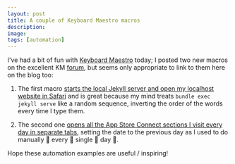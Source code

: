 ```yaml
---
layout: post
title: A couple of Keyboard Maestro macros
description:
image:
tags: [automation]
---
```

I've had a bit of fun with [Keyboard Maestro](http://www.keyboardmaestro.com/) today; I posted two new macros on the excellent KM [forum](https://forum.keyboardmaestro.com), but seems only appropriate to link to them here on the blog too:

1. The first macro [starts the local Jekyll server and open my localhost website in Safari](https://forum.keyboardmaestro.com/t/start-local-jekyll-server-and-open-safari-macro/13787/2) and is great because my mind treats `bundle exec jekyll serve` like a random sequence, inverting the order of the words every time I type them.

2. The second one [opens all the App Store Connect sections I visit every day in separate tabs](https://forum.keyboardmaestro.com/t/open-app-store-connect-panels-for-previous-day/13792), setting the date to the previous day as I used to do manually 👏 every 👏 single 👏 day 👏.

Hope these automation examples are useful / inspiring!